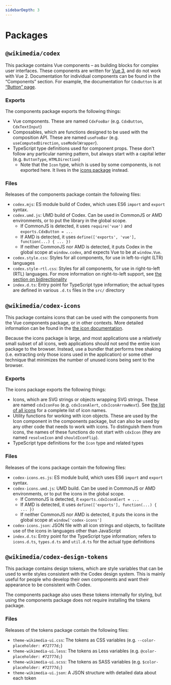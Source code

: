 ```yaml
---
sidebarDepth: 3
---
```

# Packages

## `@wikimedia/codex`
This package contains Vue components – as building blocks for complex user interfaces.
These components are written for [Vue 3](https://v3.vuejs.org/), and do not work with Vue 2.
Documentation for individual components can be found in the “Components” section.
For example, the documentation for `CdxButton` is at [“Button” page](../components/demos/button.md).

### Exports
The components package exports the following things:
- Vue components. These are named `CdxFooBar` (e.g. `CdxButton`, `CdxTextInput`)
- Composables, which are functions designed to be used with the composition API. These are named
  `useFooBar` (e.g. `useComputedDirection`, `useModelWrapper`).
- TypeScript type definitions used for component props. These don't follow any particular naming
  pattern, but always start with a capital letter (e.g. `ButtonType`, `HTMLDirection`)
    - Note that the `Icon` type, which is used by some components, is not exported here.
      It lives in the [icons package](#wikimedia-codex-icons) instead.

### Files
Releases of the components package contain the following files:
- `codex.mjs`: ES module build of Codex, which uses ES6 `import` and `export` syntax.
- `codex.umd.js`: UMD build of Codex. Can be used in CommonJS or AMD environments, or to put
  the library in the global scope.
  - If CommonJS is detected, it uses `require('vue')` and `exports.CdxButton = ...`
  - If AMD is detected, it uses `define(['exports', 'vue'], function(...) { ... })`
  - If neither CommonJS nor AMD is detected, it puts Codex in the global scope at `window.codex`,
    and expects Vue to be at `window.Vue`.
- `codex.style.css`: Styles for all components, for use in left-to-right (LTR) languages
- `codex.style-rtl.css`: Styles for all components, for use in right-to-left (RTL) languages.
  For more information on right-to-left support, see [the section on bidirectionality](./usage.md#bidirectionality-support)
- `index.d.ts`: Entry point for TypeScript type information; the actual types are defined in
  various `.d.ts` files in the `src/` directory

## `@wikimedia/codex-icons`
This package contains icons that can be used with the components from the Vue components package,
or in other contexts. More detailed information can be found in the
[the icon documentation](../icons/overview.md).

Because the icons package is large, and most applications use a relatively small subset of all icons,
web applications should not send the entire icon package to the browser. Instead, use a bundler that
performs tree shaking (i.e. extracting only those icons used in the application) or some other
technique that minimizes the number of unused icons being sent to the browser.

### Exports
The icons package exports the following things:
- Icons, which are SVG strings or objects wrapping SVG strings. These are named `cdxIconFoo`
  (e.g. `cdxIconAlert`, `cdxIconArrowNext`). See [the list of all icons](../icons/all-icons.md)
  for a complete list of icon names.
- Utility functions for working with icon objects. These are used by the Icon component in the
  components package, but can also be used by any other code that needs to work with icons. To
  distinguish them from icons, the names of these functions do not start with `cdxIcon` (they are
  named `resolveIcon` and `shouldIconFlip`).
- TypeScript type definitions for the `Icon` type and related types

### Files
Releases of the icons package contain the following files:
- `codex-icons.es.js`: ES module build, which uses ES6 `import` and `export` syntax.
- `codex-icons.umd.js`: UMD build. Can be used in CommonJS or AMD environments, or to put the
  icons in the global scope.
  - If CommonJS is detected, it `exports.cdxIconAlert = ...`
  - If AMD is detected, it uses `define(['exports'], function(...) { ... })`
  - If neither CommonJS nor AMD is detected, it puts the icons in the global scope at
    `window['codex-icons']`
- `codex-icons.json`: JSON file with all icon strings and objects, to facilitate use of the icons
  in languages other than JavaScript
- `index.d.ts`: Entry point for the TypeScript type information; refers to `icons.d.ts`, `types.d.ts`
  and `util.d.ts` for the actual type definitions

## `@wikimedia/codex-design-tokens`
This package contains design tokens, which are style variables that can be used to write styles
consistent with the Codex design system. This is mainly useful for people who develop their own
components and want their appearance to be consistent with Codex.

The components package also uses these tokens internally for styling, but using the components
package does not require installing the tokens package.

### Files
Releases of the tokens package contain the following files:
- `theme-wikimedia-ui.css`: The tokens as CSS variables (e.g. `--color-placeholder: #72777d;`)
- `theme-wikimedia-ui.less`: The tokens as Less variables (e.g. `@color-placeholder: #72777d;`)
- `theme-wikimedia-ui.scss`: The tokens as SASS variables (e.g. `$color-placeholder: #72777d;`)
- `theme-wikimedia-ui.json`: A JSON structure with detailed data about each token